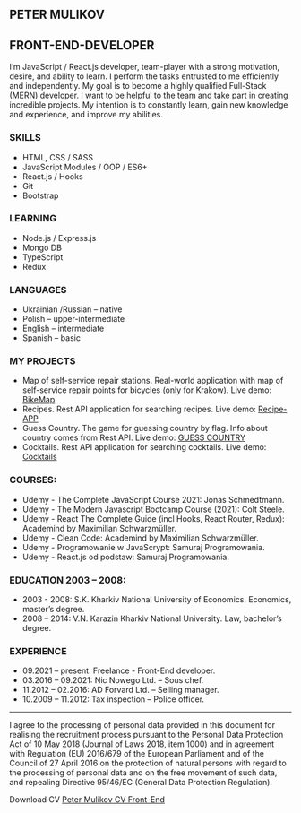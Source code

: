 ## PETER MULIKOV 
## FRONT-END-DEVELOPER 

I’m JavaScript / React.js developer, team-player with a strong motivation, desire, and ability to learn. I perform the tasks entrusted to me efficiently and independently. My goal is to become a highly qualified Full-Stack (MERN) developer. I want to be helpful to the team and take part in creating incredible projects. My intention is to constantly learn, gain new knowledge and experience, and improve my abilities. 
 
 ### SKILLS 
- HTML, CSS / SASS 
- JavaScript Modules / OOP / ES6+
- React.js / Hooks 
- Git 
- Bootstrap  

### LEARNING 
- Node.js / Express.js 
- Mongo DB 
- TypeScript 
- Redux  

### LANGUAGES 
- Ukrainian /Russian – native 
- Polish – upper-intermediate  
- English – intermediate
- Spanish – basic 

### MY PROJECTS 
- Map of self-service repair stations. Real-world application with map of self-service repair points for bicycles (only for Krakow).
  Live demo: [BikeMap](https://bikemap1.netlify.app/)
- Recipes. Rest API application for searching recipes. 
  Live demo: [Recipe-APP](https://mulikov-peter.github.io/Recipe-App/)  
- Guess Country. The game for guessing country by flag. Info about country comes from Rest API. 
  Live demo: [GUESS COUNTRY](https://guess-country-v1.netlify.app/)
- Cocktails. Rest API application for searching cocktails. 
  Live demo: [Cocktails](https://cocktails-v1.netlify.app/)
 
### COURSES:
- Udemy - The Complete JavaScript Course 2021: Jonas Schmedtmann.
- Udemy - The Modern Javascript Bootcamp Course (2021): Colt Steele.
- Udemy - React The Complete Guide (incl Hooks, React Router, Redux): Academind by Maximilian Schwarzmüller.
- Udemy - Clean Code: Academind by Maximilian Schwarzmüller.
- Udemy - Programowanie w JavaScrypt: Samuraj Programowania.
- Udemy - React.js od podstaw: Samuraj Programowania.

### EDUCATION 2003 – 2008: 
- 2003 - 2008: S.K. Kharkiv National University of Economics. Economics, master’s degree. 
- 2008 – 2014: V.N. Karazin Kharkiv National University. Law, bachelor’s degree. 

### EXPERIENCE 
- 09.2021 – present: Freelance - Front-End developer.  
- 03.2016 – 09.2021:  Nic Nowego Ltd. – Sous chef. 
- 11.2012 – 02.2016: AD Forvard Ltd. – Selling manager. 
- 10.2009 – 11.2012: Tax inspection – Police officer. 

---

I agree to the processing of personal data provided in this document for realising the recruitment process pursuant to the Personal Data Protection Act of 10 May 2018 (Journal of Laws 2018, item 1000) and in agreement with Regulation (EU) 2016/679 of the European Parliament and of the Council of 27 April 2016 on the protection of natural persons with regard to the processing of personal data and on the free movement of such data, and repealing Directive 95/46/EC (General Data Protection Regulation).

Download CV [Peter Mulikov CV Front-End](https://github.com/mulikov-peter/CV/blob/main/CV-Peter-Front-End-en-public.pdf)
